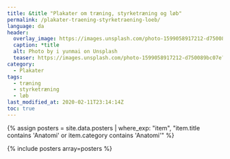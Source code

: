 ```yaml
---
title: &title "Plakater om træning, styrketræning og løb"
permalink: /plakater-traening-styrketraening-loeb/
language: da
header:
  overlay_image: https://images.unsplash.com/photo-1599058917212-d750089bc07e?ixid=MXwxMjA3fDB8MHxwaG90by1wYWdlfHx8fGVufDB8fHw%3D&ixlib=rb-1.2.1&auto=format&fit=crop&w=1900&q=80
  caption: *title
  alt: Photo by i yunmai on Unsplash
  teaser: https://images.unsplash.com/photo-1599058917212-d750089bc07e?ixid=MXwxMjA3fDB8MHxwaG90by1wYWdlfHx8fGVufDB8fHw%3D&ixlib=rb-1.2.1&auto=format&fit=crop&w=400&q=80
category:
  - Plakater
tags:
  - træning
  - styrketræning
  - løb
last_modified_at: 2020-02-11T23:14:14Z
toc: true
---
```


{% assign posters = site.data.posters | where_exp: "item", "item.title contains 'Anatomi' or item.category contains 'Anatomi'" %}

{% include posters array=posters %}
